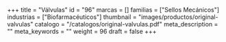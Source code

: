 +++
title = "Válvulas"
id = "96"
marcas = []
familias = ["Sellos Mecánicos"]
industrias = ["Biofarmacéuticos"]
thumbnail = "images/productos/original-valvulas"
catalogo = "/catalogos/original-valvulas.pdf"
meta_description = ""
meta_keywords = ""
weight = 96
draft = false
+++

